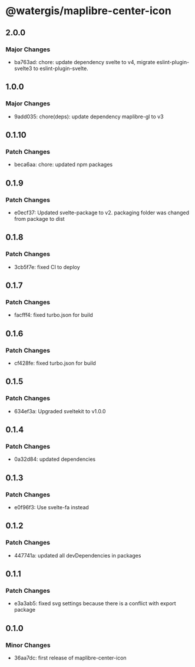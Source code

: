 # @watergis/maplibre-center-icon

## 2.0.0

### Major Changes

- ba763ad: chore: update dependency svelte to v4, migrate eslint-plugin-svelte3 to eslint-plugin-svelte.

## 1.0.0

### Major Changes

- 9add035: chore(deps): update dependency maplibre-gl to v3

## 0.1.10

### Patch Changes

- beca6aa: chore: updated npm packages

## 0.1.9

### Patch Changes

- e0ecf37: Updated svelte-package to v2. packaging folder was changed from package to dist

## 0.1.8

### Patch Changes

- 3cb5f7e: fixed CI to deploy

## 0.1.7

### Patch Changes

- facfff4: fixed turbo.json for build

## 0.1.6

### Patch Changes

- cf428fe: fixed turbo.json for build

## 0.1.5

### Patch Changes

- 634ef3a: Upgraded sveltekit to v1.0.0

## 0.1.4

### Patch Changes

- 0a32d84: updated dependencies

## 0.1.3

### Patch Changes

- e0f96f3: Use svelte-fa instead

## 0.1.2

### Patch Changes

- 447741a: updated all devDependencies in packages

## 0.1.1

### Patch Changes

- e3a3ab5: fixed svg settings because there is a conflict with export package

## 0.1.0

### Minor Changes

- 36aa7dc: first release of maplibre-center-icon
